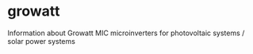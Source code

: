 # growatt
Information about Growatt MIC microinverters for photovoltaic systems / solar power systems
